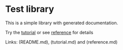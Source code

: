 
# Test library

This is a simple library with generated documentation.

Try the [tutorial](tutorial.md) or see [reference](reference.md) for details

Links: (README.md), (tutorial.md) and (reference.md)
